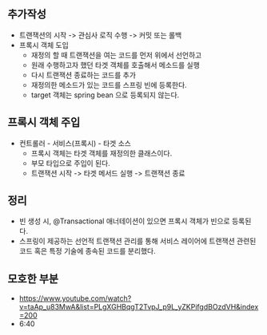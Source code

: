 ## 추가작성
- 트랜잭션의 시작 -> 관심사 로직 수행 -> 커밋 또는 롤백
- 프록시 객체 도입
  - 재정의 할 때 트랜잭션을 여는 코드를 먼저 위에서 선언하고
  - 원래 수행하고자 했던 타겟 객체를 호출해서 메소드를 실행
  - 다시 트랜잭션 종료하는 코드를 추가
  - 재정의한 메소드가 있는 코드를 스프링 빈에 등록한다. 
  - target 객체는 spring bean 으로 등록되지 않는다.
  
## 프록시 객체 주입
- 컨트롤러 - 서비스(프록시) - 타겟 소스 
  - 프록시 객체는 타겟 객체를 재정의한 클래스이다. 
  - 부모 타입으로 주입이 된다. 
  - 트랜잭션 시작 -> 타겟 메서드 실행 -> 트랜잭션 종료

## 정리
- 빈 생성 시, @Transactional 애너테이션이 있으면 프록시 객체가 빈으로 등록된다. 
- 스프링이 제공하는 선언적 트랜잭션 관리를 통해 서비스 레이어에 트랜잭션 관련된 코드 혹은 특정 기술에 종속된 코드를 분리했다. 
## 모호한 부분 
- https://www.youtube.com/watch?v=taAp_u83MwA&list=PLgXGHBqgT2TvpJ_p9L_yZKPifgdBOzdVH&index=200
- 6:40 